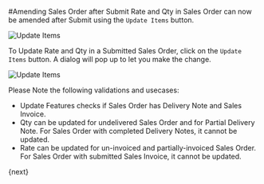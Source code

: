 <!-- add-breadcrumbs -->
#Amending Sales Order after Submit
Rate and Qty in Sales Order can now be amended after Submit using the `Update Items` button.

![Update Items](/docs/v13/assets/img/selling/so-update-items.png)

To Update Rate and Qty in a Submitted Sales Order, click on the `Update Items` button. A dialog will pop up to let you make the change.

![Update Items](/docs/v13/assets/img/selling/so-update-items-rate-and-qty.gif)

Please Note the following validations and usecases:

- Update Features checks if Sales Order has Delivery Note and Sales Invoice.
- Qty can be updated for undelivered Sales Order and for Partial Delivery Note. For Sales Order with completed Delivery Notes, it cannot be updated.
- Rate can be updated for un-invoiced and partially-invoiced Sales Order. For Sales Order with submitted Sales Invoice, it cannot be updated.

{next}